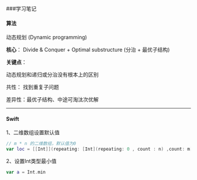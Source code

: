###学习笔记

#### 算法

动态规划 (Dynamic programming)

**核心**： Divide & Conquer + Optimal substructure  (分治 + 最优子结构)

**关键点**：

动态规划和递归或分治没有根本上的区别

共性： 找到重复子问题

差异性：最优子结构、中途可淘汰次优解





----

#### Swift

1、二维数组设置默认值

```swift
// m * n 的二维数组，默认值为0
var loc = [[Int]](repeating: [Int](repeating: 0 , count : n) ,count: m)
```

2、设置Int类型最小值

```swift
var a = Int.min
```

